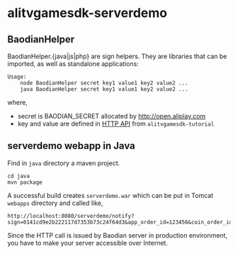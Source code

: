 # alitvgamesdk-serverdemo

BaodianHelper
-------------

BaodianHelper.{java|js|php} are sign helpers. They are libraries that can be imported, as well as standalone applications:

    Usage:
        node BaodianHelper secret key1 value1 key2 value2 ...
        java BaodianHelper secret key1 value1 key2 value2 ...
        
where,
- secret is BAODIAN_SECRET allocated by http://open.aliplay.com
- key and value are defined in [HTTP API](http://kaiwangchen.gitbooks.io/alitvgamesdk-tutorial/content/api/http.html) from `alitvgamesdk-tutorial`

serverdemo webapp in Java
-------------------------

Find in `java` directory a maven project.

    cd java
    mvn package
    
A successful build creates `serverdemo.war` which can be put in Tomcat `webapps` directory and called like,

    http://localhost:8080/serverdemo/notify?sign=0141cd9e2b222117d7353b73c24f64d3&app_order_id=123456&coin_order_id=12345&consume_amount=1000&credit_amount=50&is_success=T&ts=1431675944825
    
Since the HTTP call is issued by Baodian server in production environment, you have to make your server accessible over Internet.

